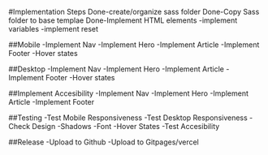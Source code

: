 #Implementation Steps
Done-create/organize sass folder
Done-Copy Sass folder to base templae
Done-Implement HTML elements
-implement variables
-implement reset

##Mobile
-Implement Nav
-Implement Hero
-Implement Article
-Implement Footer
-Hover states

##Desktop
-Implement Nav
-Implement Hero
-Implement Article
-Implement Footer
-Hover states


##Implement Accesibility
-Implement Nav
-Implement Hero
-Implement Article
-Implement Footer


##Testing
-Test Mobile Responsiveness
-Test Desktop Responsiveness
-Check Design
  -Shadows
  -Font
  -Hover States
-Test Accesibility

##Release
  -Upload to Github
  -Upload to Gitpages/vercel

